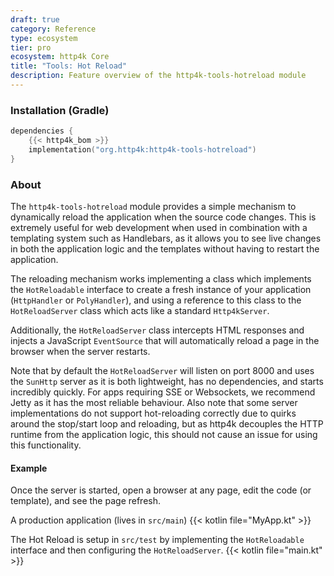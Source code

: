```yaml
---
draft: true
category: Reference
type: ecosystem
tier: pro
ecosystem: http4k Core
title: "Tools: Hot Reload"
description: Feature overview of the http4k-tools-hotreload module
---
```


### Installation (Gradle)

```kotlin
dependencies {
    {{< http4k_bom >}}
    implementation("org.http4k:http4k-tools-hotreload")
}
```

### About

The `http4k-tools-hotreload` module provides a simple mechanism to dynamically reload the application when the source
code changes. This is extremely useful for web development when used in combination with a templating system such as
Handlebars, as it allows you to see live changes in both the application logic and the templates without having to
restart the application.

The reloading mechanism works implementing a class which implements the `HotReloadable` interface to create a fresh
instance of your application (`HttpHandler` or `PolyHandler`), and using a reference to this class to the
`HotReloadServer` class which acts like a standard `Http4kServer`.

Additionally, the `HotReloadServer` class intercepts HTML responses and injects a JavaScript `EventSource` that will 
automatically reload a page in the browser when the server restarts.

Note that by default the `HotReloadServer` will listen on port 8000 and uses the `SunHttp` server as it is both lightweight, has no dependencies, and starts incredibly quickly. For apps requiring SSE or Websockets, we recommend Jetty as it has the most reliable behaviour. 
Also note that some server implementations do not support hot-reloading correctly due to quirks around the stop/start loop and reloading, but as http4k decouples the HTTP runtime from the application logic, this should not cause an issue for using this functionality.

#### Example

Once the server is started, open a browser at any page, edit the code (or template), and see
the page refresh.

A production application (lives in `src/main`)
{{< kotlin file="MyApp.kt" >}}

The Hot Reload is setup in `src/test`  by implementing the `HotReloadable` interface and 
then configuring the `HotReloadServer`.
{{< kotlin file="main.kt" >}}


